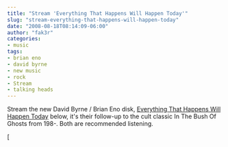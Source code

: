 ```yaml
---
title: "Stream 'Everything That Happens Will Happen Today'"
slug: "stream-everything-that-happens-will-happen-today"
date: "2008-08-18T08:14:09-06:00"
author: "fak3r"
categories:
- music
tags:
- brian eno
- david byrne
- new music
- rock
- Stream
- talking heads
---
```


Stream the new David Byrne / Brian Eno disk, [Everything That Happens Will Happen Today](http://www.everythingthathappens.com/) below, it's their follow-up to the cult classic In The Bush Of Ghosts from 198-.  Both are recommended listening.








[
